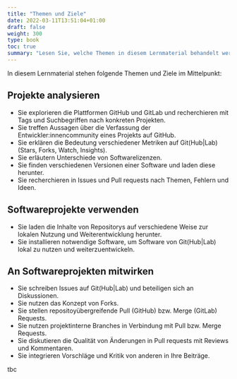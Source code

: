 ```yaml
---
title: "Themen und Ziele"
date: 2022-03-11T13:51:04+01:00
draft: false
weight: 300
type: book
toc: true
summary: "Lesen Sie, welche Themen in diesem Lernmaterial behandelt werden und welche Ziele Sie erreichen können."
---
```


In diesem Lernmaterial stehen folgende Themen und Ziele im Mittelpunkt:

## Projekte analysieren

- Sie explorieren die Plattformen GitHub und GitLab und recherchieren mit Tags und Suchbegriffen nach konkreten Projekten.
- Sie treffen Aussagen über die Verfassung der Entwickler:innencommunity eines Projekts auf GitHub.
- Sie erklären die Bedeutung verschiedener Metriken auf Git(Hub|Lab) (Stars, Forks, Watch, Insights).
- Sie erläutern Unterschiede von Softwarelizenzen.
- Sie finden verschiedenen Versionen einer Software und laden diese herunter.
- Sie recherchieren in Issues und Pull requests nach Themen, Fehlern und Ideen.

## Softwareprojekte verwenden

- Sie laden die Inhalte von Repositorys auf verschiedene Weise zur lokalen Nutzung und Weiterentwicklung herunter.
- Sie installieren notwendige Software, um Software von Git(Hub|Lab) lokal zu nutzen und weiterzuentwickeln.

## An Softwareprojekten mitwirken

- Sie schreiben Issues auf Git(Hub|Lab) und beteiligen sich an Diskussionen.
- Sie nutzen das Konzept von Forks.
- Sie stellen repositoyübergreifende Pull (GitHub) bzw. Merge (GitLab) Requests.
- Sie nutzen projektinterne Branches in Verbindung mit Pull bzw. Merge Requests.
- Sie diskutieren die Qualität von Änderungen in Pull requests mit Reviews und Kommentaren.
- Sie integrieren Vorschläge und Kritik von anderen in Ihre Beiträge.

tbc